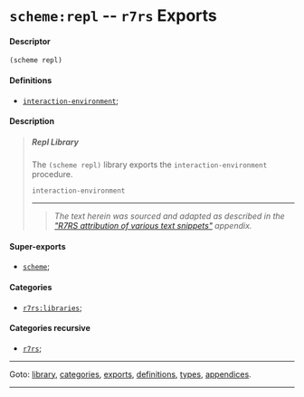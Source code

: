 

<a id='export__r7rs__scheme_3a_repl'></a>

# `scheme:repl` -- `r7rs` Exports


<a id='export__r7rs__scheme_3a_repl__descriptor'></a>

#### Descriptor

````
(scheme repl)
````


<a id='export__r7rs__scheme_3a_repl__definitions'></a>

#### Definitions

 * [`interaction-environment`](../../r7rs/definitions/interaction-environment.md#definition__r7rs__interaction-environment);


<a id='export__r7rs__scheme_3a_repl__description'></a>

#### Description

> ##### Repl Library
> 
> The `(scheme repl)` library exports the
> `interaction-environment` procedure.
> 
> ````
> interaction-environment
> ````
> 
> 
> ----
> > *The text herein was sourced and adapted as described in the ["R7RS attribution of various text snippets"](../../r7rs/appendices/attribution.md#appendix__r7rs__attribution) appendix.*


<a id='export__r7rs__scheme_3a_repl__super-exports'></a>

#### Super-exports

 * [`scheme`](../../r7rs/exports/scheme.md#export__r7rs__scheme);


<a id='export__r7rs__scheme_3a_repl__categories'></a>

#### Categories

 * [`r7rs:libraries`](../../r7rs/categories/r7rs_3a_libraries.md#category__r7rs__r7rs_3a_libraries);


<a id='export__r7rs__scheme_3a_repl__categories-recursive'></a>

#### Categories recursive

 * [`r7rs`](../../r7rs/categories/r7rs.md#category__r7rs__r7rs);

----

Goto: [library](../../r7rs/_index.md#library__r7rs), [categories](../../r7rs/categories/_index.md#toc__r7rs__categories), [exports](../../r7rs/exports/_index.md#toc__r7rs__exports), [definitions](../../r7rs/definitions/_index.md#toc__r7rs__definitions), [types](../../r7rs/types/_index.md#toc__r7rs__types), [appendices](../../r7rs/appendices/_index.md#toc__r7rs__appendices).

----

